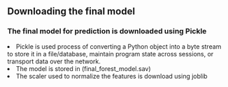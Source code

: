 <html>
  <head>
    <h2>Downloading the final model </h2>
  </head>
  <body>
    <h3>The final model for prediction is downloaded using Pickle</h3>
    <li>Pickle is used process of converting a Python object into a byte stream to store it in a file/database, maintain program state across sessions, or transport data over the network. </li>
    <li>The model is stored in (final_forest_model.sav)</li>
    <li>The scaler used to normalize the features is download using joblib </li>
  </body>
</html>
